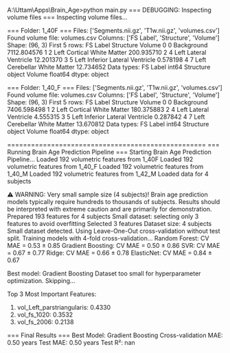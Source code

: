 A:\Uttam\Apps\Brain_Age>python main.py
=== DEBUGGING: Inspecting volume files ===
Inspecting volume files...

=== Folder: 1_40F ===
Files: ['Segments.nii.gz', 'T1w.nii.gz', 'volumes.csv']
Found volume file: volumes.csv
Columns: ['FS Label', 'Structure', 'Volume']
Shape: (96, 3)
First 5 rows:
   FS Label                        Structure       Volume
0         0                       Background  7112.804576
1         2       Left Cortical White Matter   200.935710
2         4           Left Lateral Ventricle    12.201370
3         5  Left Inferior Lateral Ventricle     0.578198
4         7     Left Cerebellar White Matter    12.734652
Data types: FS Label       int64
Structure     object
Volume       float64
dtype: object

=== Folder: 1_40_F ===
Files: ['Segments.nii.gz', 'T1w.nii.gz', 'volumes.csv']
Found volume file: volumes.csv
Columns: ['FS Label', 'Structure', 'Volume']
Shape: (96, 3)
First 5 rows:
   FS Label                        Structure       Volume
0         0                       Background  7406.598498
1         2       Left Cortical White Matter   180.375883
2         4           Left Lateral Ventricle     4.555315
3         5  Left Inferior Lateral Ventricle     0.287842
4         7     Left Cerebellar White Matter    13.670812
Data types: FS Label       int64
Structure     object
Volume       float64
dtype: object

==================================================
=== Running Brain Age Prediction Pipeline ===
Starting Brain Age Prediction Pipeline...
Loaded 192 volumetric features from 1_40F
Loaded 192 volumetric features from 1_40_F
Loaded 192 volumetric features from 1_40_M
Loaded 192 volumetric features from 1_42_M
Loaded data for 4 subjects

⚠️  WARNING: Very small sample size (4 subjects)!
   Brain age prediction models typically require hundreds to thousands of subjects.
   Results should be interpreted with extreme caution and are primarily for demonstration.
Prepared 193 features for 4 subjects
Small dataset: selecting only 3 features to avoid overfitting
Selected 3 features
Dataset size: 4 subjects
Small dataset detected. Using Leave-One-Out cross-validation without test split.
Training models with 4-fold cross-validation...
Random Forest: CV MAE = 0.53 ± 0.85
Gradient Boosting: CV MAE = 0.50 ± 0.86
SVR: CV MAE = 0.67 ± 0.77
Ridge: CV MAE = 0.66 ± 0.78
ElasticNet: CV MAE = 0.84 ± 0.67

Best model: Gradient Boosting
Dataset too small for hyperparameter optimization. Skipping...

Top 3 Most Important Features:
1. vol_Left_parstriangularis: 0.4330
2. vol_fs_1020: 0.3532
3. vol_fs_2006: 0.2138

=== Final Results ===
Best Model: Gradient Boosting
Cross-validation MAE: 0.50 years
Test MAE: 0.50 years
Test R²: nan


